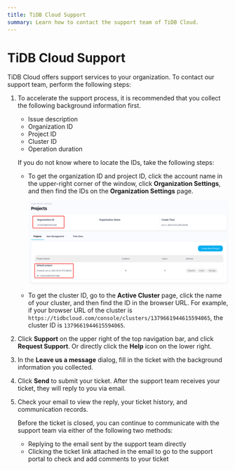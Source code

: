 ```yaml
---
title: TiDB Cloud Support
summary: Learn how to contact the support team of TiDB Cloud.
---
```


# TiDB Cloud Support

TiDB Cloud offers support services to your organization. To contact our support team, perform the following steps:

1. To accelerate the support process, it is recommended that you collect the following background information first.

    - Issue description
    - Organization ID
    - Project ID
    - Cluster ID
    - Operation duration

    If you do not know where to locate the IDs, take the following steps:

    - To get the organization ID and project ID, click the account name in the upper-right corner of the window, click **Organization Settings**, and then find the IDs on the **Organization Settings** page.

        ![TiDB Cloud Organization ID and Project ID](/media/tidb-cloud/tidb-cloud-organization-id.png)

    - To get the cluster ID, go to the **Active Cluster** page, click the name of your cluster, and then find the ID in the browser URL. For example, if your browser URL of the cluster is `https://tidbcloud.com/console/clusters/1379661944615594065`, the cluster ID is `1379661944615594065`.

2. Click **Support** on the upper right of the top navigation bar, and click **Request Support**. Or directly click the **Help** icon on the lower right.

3. In the **Leave us a message** dialog, fill in the ticket with the background information you collected.

4. Click **Send** to submit your ticket. After the support team receives your ticket, they will reply to you via email.

5. Check your email to view the reply, your ticket history, and communication records.

    Before the ticket is closed, you can continue to communicate with the support team via either of the following two methods:

    - Replying to the email sent by the support team directly
    - Clicking the ticket link attached in the email to go to the support portal to check and add comments to your ticket
